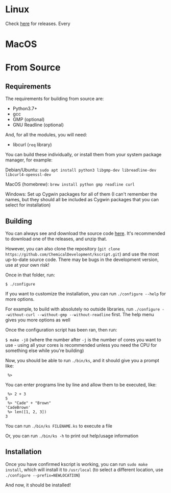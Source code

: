 
# Linux


Check [here](https://github.com/ChemicalDevelopment/kscript/releases) for releases. Every 



# MacOS



# From Source

## Requirements

The requirements for building from source are:

  * Python3.7+
  * gcc
  * GMP (optional)
  * GNU Readline (optional)

And, for all the modules, you will need:

  * libcurl (`req` library)

You can build these individually, or install them from your system package manager, for example:

Debian/Ubuntu: `sudo apt install python3 libgmp-dev libreadline-dev libcurl4-openssl-dev`

MacOS (homebrew): `brew install python gmp readline curl`

Windows: Set up Cygwin packages for all of them (I can't remember the names, but they should all be included as Cygwin packages that you can select for installation)


## Building


You can always see and download the source code [here](https://github.com/ChemicalDevelopment/kscript/releases). It's recommended to download one of the releases, and unzip that.

However, you can also clone the repository (`git clone https://github.com/ChemicalDevelopment/kscript.git`) and use the most up-to-date source code. There may be bugs in the development version, use at your own risk!

Once in that folder, run:

`$ ./configure`

If you want to customize the installation, you can run `./configure --help` for more options.

For example, to build with absolutely no outside libraries, run `./configure --without-curl --without-gmp --without-readline` first. The help menu gives you more options as well


Once the configuration script has been ran, then run:

`$ make -j8` (where the number after `-j` is the number of cores you want to use - using all your cores is recommended unless you need the CPU for something else while you're building)


Now, you should be able to run `./bin/ks`, and it should give you a prompt like:

```
 %> 
```

You can enter programs line by line and allow them to be executed, like:

```
 %> 2 + 3
5
 %> "Cade" + "Brown"
'CadeBrown'
 %> len([1, 2, 3])
3
```

You can run `./bin/ks FILENAME.ks` to execute a file

Or, you can run `./bin/ks -h` to print out help/usage information


## Installation

Once you have confirmed kscript is working, you can run `sudo make install`, which will install it to `/usr/local` (to select a different location, use `./configure --prefix=NEWLOCATION`)

And now, it should be installed!


